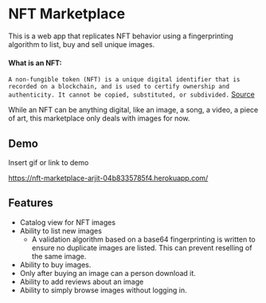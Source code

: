 
# NFT Marketplace

This is a web app that replicates NFT behavior using a fingerprinting algorithm to list, buy and sell unique images.

#### What is an NFT:
```A non-fungible token (NFT) is a unique digital identifier that is recorded on a blockchain, and is used to certify ownership and authenticity. It cannot be copied, substituted, or subdivided.```
[Source](https://en.wikipedia.org/wiki/Non-fungible_token)

While an NFT can be anything digital, like an image, a song, a video, a piece of art, this marketplace only deals with images for now.






## Demo

Insert gif or link to demo

https://nft-marketplace-arjit-04b8335785f4.herokuapp.com/
## Features

- Catalog view for NFT images
- Ability to list new images
  - A validation algorithm based on a base64 fingerprinting is written to ensure no duplicate images are listed. This can prevent reselling of the same image.
- Ability to buy images.
 - Only after buying an image can a person download it.
- Ability to add reviews about an image
- Ability to simply browse images without logging in.
